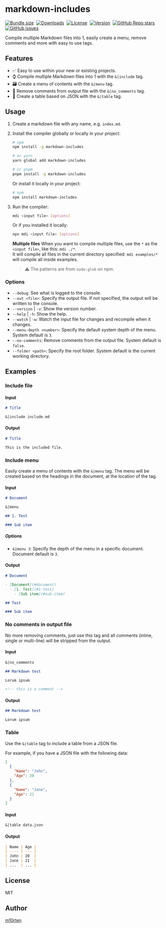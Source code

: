# markdown-includes

[![Bundle size](https://img.shields.io/bundlephobia/min/markdown-includes/latest?style=for-the-badge&color=3178c6)](https://bundlephobia.com/package/markdown-includes@latest)&nbsp;
[![Downloads](https://img.shields.io/npm/dt/markdown-includes?style=for-the-badge)](https://www.npmjs.com/package/markdown-includes)&nbsp;
[![License](https://img.shields.io/npm/l/markdown-includes?style=for-the-badge&color=efb103)](https://github.com/m10rten/markdown-includes/blob/main/LICENSE)&nbsp;
[![Version](https://img.shields.io/npm/v/markdown-includes?style=for-the-badge&color=cb3837&logo=npm)](https://www.npmjs.com/package/markdown-includes)&nbsp;
[![GitHub Repo stars](https://img.shields.io/github/stars/m10rten/markdown-includes?color=E9E9E9&logo=Github&style=for-the-badge)](https://www.github.com/m10rten/markdown-includes)&nbsp;
[![GitHub issues](https://img.shields.io/github/issues-raw/m10rten/markdown-includes?label=issues&style=for-the-badge)](https://www.github.com/m10rten/markdown-includes/issues)

Compile multiple Markdown files into 1, easily create a menu, remove comments and more with easy to use tags.

## Features

- ✅ Easy to use within your new or existing projects.
- ⌚ Compile multiple Markdown files into 1 with the `&|include` tag.
- 🗃️ Create a menu of contents with the `&|menu` tag.
- 🧹 Remove comments from output file with the `&|no_comments` tag.
- 📝 Create a table based on JSON with the `&|table` tag.

## Usage

1. Create a markdown file with any name, e.g. `index.md`.
2. Install the compiler globally or locally in your project:

   ```bash
   # npm
   npm install -g markdown-includes

   # or yarn
   yarn global add markdown-includes

   # or pnpm
   pnpm install -g markdown-includes
   ```

   Or install it locally in your project:

   ```bash
   # npm
   npm install markdown-includes
   ```

3. Run the compiler:

   ```bash
   mdi <input file> [options]
   ```

   Or if you installed it locally:

   ```bash
   npx mdi <input file> [options]
   ```

   **Multiple files**
   When you want to compile multiple files, use the `*` as the `<input file>`, like this: `mdi ./*`. <br>
   It will compile all files in the current directory specified: `mdi examples/*` will compile all inside examples.

   > ⚠️ The patterns are from `node:glob` on npm.

### Options

- `--debug`: See what is logged to the console.
- `--out <file>`: Specify the output file. If not specified, the output will be written to the console.
- `--version` | `-v`: Show the version number.
- `--help` | `-h`: Show the help.
- `--watch` | `-w`: Watch the input file for changes and recompile when it changes.
- `--menu-depth <number>`: Specify the default system depth of the menu. System default is `3`.
- `--no-comments`: Remove comments from the output file. System default is `false`.
- `--folder <path>`: Specify the root folder. System default is the current working directory.

## Examples

### Include file

#### Input

```markdown
# Title

&|include include.md
```

#### Output

```markdown
# Title

This is the included file.
```

### Include menu

Easily create a menu of contents with the `&|menu` tag. The menu will be created based on the headings in the document, at the location of the tag.

#### Input

```markdown
# Document

&|menu

## 1. Test

### Sub item
```

##### Options

- `&|menu 3`: Specify the depth of the menu in a specific document. Document default is `3`.

#### Output

```markdown
# Document

- [Document](#document)
  - [1. Test](#1-test)
    - [Sub item](#sub-item)

## Test

### Sub item
```

### No comments in output file

No more removing comments, just use this tag and all comments (inline, single or multi-line) will be stripped from the output.

#### Input

```markdown
&|no_comments

## Markdown test

Lorum ipsum

<!-- this is a comment -->
```

#### Output

```markdown
## Markdown test

Lorum ipsum
```

### Table

Use the `&|table` tag to include a table from a JSON file.

For example, if you have a JSON file with the following data:

```json
[
  {
    "Name": "John",
    "Age": 20
  },
  {
    "Name": "Jane",
    "Age": 21
  }
]
```

#### Input

```markdown
&|table data.json
```

#### Output

```markdown
| Name | Age |
| ---- | --- |
| John | 20  |
| Jane | 21  |
| ...  | ... |
```

## License

MIT

## Author

[m10rten](https://github.com/m10rten)
